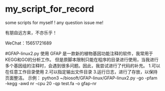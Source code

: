 # my_script_for_record
some scripts for myself !
any question issue me!

有朋自远方来，不亦乐乎！

WeChat：15651721689


#GFAP-linux2.py 使用
GFAP 是一款新的植物基因功能注释的软件，我常用于KEGG和GO的分析工作。
但是原脚本限制只能在程序的目录进行使用，当我进行多个基因组的注释时，会遇到很多问题。因此，我尝试进行了代码的补充。
1.可以在任意工作目录使用
2.可以指定输出文件目录
3.运行日志，进行了存放，以保持页面整洁。
示例：
python3 ~/biosoft/GFAP-linux/GFAP-linux2.py -go  -pfam -kegg -awd nr -cpu 20 -qp test.fa -o gfap-nr
